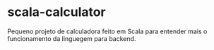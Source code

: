 # scala-calculator

Pequeno projeto de calculadora feito em Scala para entender mais o funcionamento da linguegem para backend.
